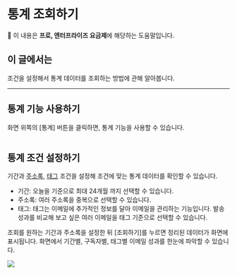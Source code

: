 # 통계 조회하기

💬 이 내용은 **프로, 엔터프라이즈 요금제**에 해당하는 도움말입니다.

## 이 글에서는

조건을 설정해서 통계 데이터를 조회하는 방법에 관해 알아봅니다.&#x20;

***

## 통계 기능 사용하기 <a href="#id-01h68bgk0sx8erxf9hhj00s62f" id="id-01h68bgk0sx8erxf9hhj00s62f"></a>

화면 위쪽의 \[통계] 버튼을 클릭하면, 통계 기능을 사용할 수 있습니다.

<div data-full-width="true">

<img src="https://help.stibee.com/hc/article_attachments/7550839556751" alt="">

</div>

&#x20;

## 통계 조건 설정하기 <a href="#id-01h5sb5zt1g27gat0xdw1m9mgg" id="id-01h5sb5zt1g27gat0xdw1m9mgg"></a>

기간과 [주소록](broken-reference), [태그](../email/manage/tag.md) 조건을 설정해 조건에 맞는 통계 데이터를 확인할 수 있습니다.

* 기간: 오늘을 기준으로 최대 24개월 까지 선택할 수 있습니다.
* 주소록: 여러 주소록을 중복으로 선택할 수 있습니다.
* 태그: 태그는 이메일에 추가적인 정보를 달아 이메일을 관리하는 기능입니다. 발송 성과를 비교해 보고 싶은 여러 이메일을 태그 기준으로 선택할 수 있습니다.

조회를 원하는 기간과 주소록을 설정한 뒤 \[조회하기]를 누르면 정리된 데이터가 화면에 표시됩니다. 화면에서 기간별, 구독자별, 태그별 이메일 성과를 한눈에 파악할 수 있습니다.

![](https://help.stibee.com/hc/article\_attachments/8463718241551)
